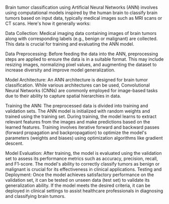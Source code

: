 Brain tumor classification using Artificial Neural Networks (ANN) involves using computational models inspired by the human brain to classify brain tumors based on input data, typically medical images such as MRI scans or CT scans. Here's how it generally works:

Data Collection: Medical imaging data containing images of brain tumors along with corresponding labels (e.g., benign or malignant) are collected. This data is crucial for training and evaluating the ANN model.

Data Preprocessing: Before feeding the data into the ANN, preprocessing steps are applied to ensure the data is in a suitable format. This may include resizing images, normalizing pixel values, 
and augmenting the dataset to increase diversity and improve model generalization.

Model Architecture: An ANN architecture is designed for brain tumor classification. While various architectures can be used, Convolutional Neural Networks (CNNs) are commonly employed for image-based tasks due to their ability to capture spatial hierarchies in data.

Training the ANN:
The preprocessed data is divided into training and validation sets.
The ANN model is initialized with random weights and trained using the training set.
During training, the model learns to extract relevant features from the images and make predictions based on the learned features.
Training involves iterative forward and backward passes (forward propagation and backpropagation) to optimize the model's parameters (weights and biases) using optimization algorithms like gradient descent.

Model Evaluation:
After training, the model is evaluated using the validation set to assess its performance metrics such as accuracy, precision, recall, and F1-score.
The model's ability to correctly classify tumors as benign or malignant is crucial for its effectiveness in clinical applications.
Testing and Deployment:
Once the model achieves satisfactory performance on the validation set, it can be tested on unseen data (test set) to validate its generalization ability.
If the model meets the desired criteria, it can be deployed in clinical settings to assist healthcare professionals in diagnosing and classifying brain tumors.
